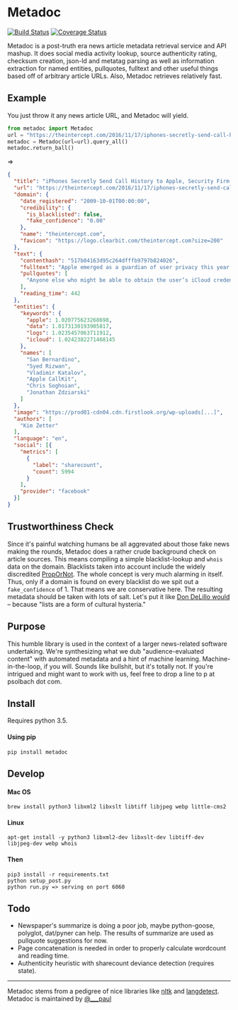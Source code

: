# Metadoc
[![Build Status](https://travis-ci.org/psolbach/metadoc.svg?branch=master)](https://travis-ci.org/psolbach/metadoc)
[![Coverage Status](https://coveralls.io/repos/github/psolbach/metadoc/badge.svg?branch=master)](https://coveralls.io/github/psolbach/metadoc?branch=master)  

Metadoc is a post-truth era news article metadata retrieval service and API mashup. It does social media activity lookup, source authenticity rating, checksum creation, json-ld and metatag parsing as well as information extraction for named entities, pullquotes, fulltext and other useful things based off of arbitrary article URLs. Also, Metadoc retrieves relatively fast.

## Example

You just throw it any news article URL, and Metadoc will yield.
```python
from metadoc import Metadoc
url = "https://theintercept.com/2016/11/17/iphones-secretly-send-call-history-to-apple-security-firm-says"
metadoc = Metadoc(url=url).query_all()
metadoc.return_ball()
```
=>
```json
{
  "title": "iPhones Secretly Send Call History to Apple, Security Firm Says",
  "url": "https://theintercept.com/2016/11/17/iphones-secretly-send-call-history-to-apple-security-firm-says/",
  "domain": {
    "date_registered": "2009-10-01T00:00:00",
    "credibility": {
      "is_blacklisted": false,
      "fake_confidence": "0.00"
    },
    "name": "theintercept.com",
    "favicon": "https://logo.clearbit.com/theintercept.com?size=200"
  },
  "text": {
    "contenthash": "517b04163d95c264dfffb9797b824026",
    "fulltext": "Apple emerged as a guardian of user privacy this year [...]",
    "pullquotes": [
      "Anyone else who might be able to obtain the user’s iCloud credentials, like hackers [...]",
    ],
    "reading_time": 442
  },
  "entities": {
    "keywords": {
      "apple": 1.020775623268698,
      "data": 1.0173130193905817,
      "logs": 1.0235457063711912,
      "icloud": 1.0242382271468145
    },
    "names": [
      "San Bernardino",
      "Syed Rizwan",
      "Vladimir Katalov",
      "Apple CallKit",
      "Chris Soghoian",
      "Jonathan Zdziarski"
    ]
  },
  "image": "https://prod01-cdn04.cdn.firstlook.org/wp-uploads[...]",
  "authors": [
    "Kim Zetter"
  ],
  "language": "en",
  "social": [{
    "metrics": [
      {
        "label": "sharecount",
        "count": 5994
      }
    ],
    "provider": "facebook"
  }]
}
```

## Trustworthiness Check
Since it's painful watching humans be all aggrevated about those fake news making the rounds, Metadoc does a rather crude background check on article sources. This means compiling a simple blacklist-lookup and `whois` data on the domain. Blacklists taken into account include the widely discredited [PropOrNot](http://www.propornot.com/p/the-list.html). The whole concept is very much alarming in itself. Thus, only if a domain is found on every blacklist do we spit out a `fake_confidence` of 1. That means we are conservative here. The resulting metadata should be taken with lots of salt. Let's put it like [Don DeLillo would](http://www.theparisreview.org/interviews/1887/don-delillo-the-art-of-fiction-no-135-don-delillo) – because "lists are a form of cultural hysteria."

## Purpose
This humble library is used in the context of a larger news-related software undertaking. We're synthesizing what we dub "audience-evaluated content" with automated metadata and a hint of machine learning. Machine-in-the-loop, if you will. Sounds like bullshit, but it's totally not. If you're intrigued and might want to work with us, feel free to drop a line to p at psolbach dot com.

## Install
Requires python 3.5.

#### Using pip
```shell
pip install metadoc
```

## Develop

#### Mac OS
```shell
brew install python3 libxml2 libxslt libtiff libjpeg webp little-cms2
```
#### Linux
```shell
apt-get install -y python3 libxml2-dev libxslt-dev libtiff-dev libjpeg-dev webp whois
```
#### Then
```shell
pip3 install -r requirements.txt
python setup_post.py
python run.py => serving on port 6060
```

## Todo
* Newspaper's summarize is doing a poor job, maybe python-goose, polyglot, dat/pyner can help.
The results of summarize are used as pullquote suggestions for now.
* Page concatenation is needed in order to properly calculate wordcount and reading time.
* Authenticity heuristic with sharecount deviance detection (requires state).

---

Metadoc stems from a pedigree of nice libraries like [nltk](https://github.com/nltk/nltk) and [langdetect](https://github.com/Mimino666/langdetect).   
Metadoc is maintained by [@___paul](https://twitter.com/___paul)   


